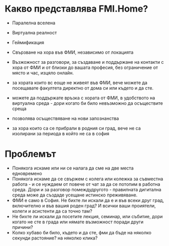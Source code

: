 # Какво представлява FMI.Home?
- Паралелна вселена
- Виртуална реалност
- Геймификация
- Свързване на хора във ФМИ, независимо от локацията
- Възжожност за разговори, за създаване и поддържане на контакти с хора от ФМИ и от близки до вашата професия, без ограничение от място и час, изцяло онлайн.
- за хората които вс еоще не живеят във ФМИ, вече можете да посещавате факултета директно от дома си или където и да сте.
- можете да поддържате връзка с хората от ФМИ, в удобството на виртуална среда - дори когато би било невъзможно да осъществите среща
- позволява осъществяване на нови запознанства

- за хора които са се прибрали в родния си град, вече не са изолирани за периода в който не са в софия

# Проблемът
- Понякога искаме или ни се налага да сме на две места едновремено
- Понякога искаме да се свържем с колега или колежка за съвместна работа - и се нуждаем от повече от чат за да се потопим в работна среда. Дори и за разговор помеждудругото - правилната дигитална среда може да създаде усещане истинско преживяване.
- ФМИ е само в София. Не бихте ли искали да е и във всеки друг град, включително и във вашия роден град? И всички ваши проиятели, колеги и асистенти да са точно там?
- Не бихте ли искали да посетите лекция, семинар, или събитие, дори когато не сте в града или нямате възможност поради други причини?
- Колко хубаво би било, където и да сте, фми да бъде на няколко секунди растояние? на няколко клика?
